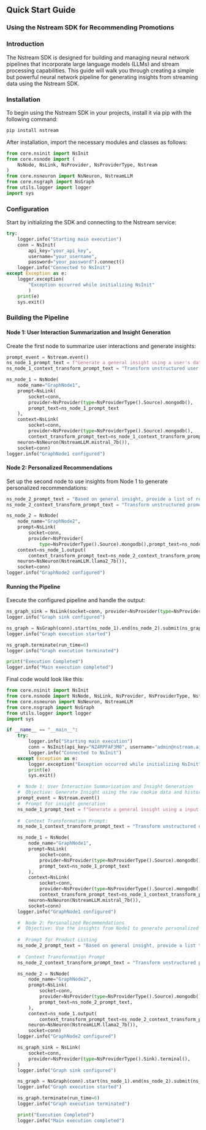 ## Quick Start Guide
### Using the Nstream SDK for Recommending Promotions

### Introduction
The Nstream SDK is designed for building and managing neural network pipelines that incorporate large language models (LLMs) and stream processing capabilities. This guide will walk you through creating a simple but powerful neural network pipeline for generating insights from streaming data using the Nstream SDK.

### Installation

To begin using the Nstream SDK in your projects, install it via pip with the following command:

```bash
pip install nstream
```

After installation, import the necessary modules and classes as follows:

```python
from core.nsinit import NsInit
from core.nsnode import (
    NsNode, NsLink, NsProvider, NsProviderType, Nstream
)
from core.nsneuron import NsNeuron, NstreamLLM
from core.nsgraph import NsGraph
from utils.logger import logger
import sys
```

### Configuration
Start by initializing the SDK and connecting to the Nstream service:

```python
try:
    logger.info("Starting main execution")
    conn = NsInit(
        api_key="your_api_key", 
        username="your_username", 
        password="your_password").connect()
    logger.info("Connected to NsInit")
except Exception as e:
    logger.exception(
        "Exception occurred while initializing NsInit"
        )
    print(e)
    sys.exit()
```

### Building the Pipeline
#### Node 1: User Interaction Summarization and Insight Generation
Create the first node to summarize user interactions and generate insights:

```python
prompt_event = Nstream.event()
ns_node_1_prompt_text = f"Generate a general insight using a user's data - {prompt_event}"
ns_node_1_context_transform_prompt_text = "Transform unstructured user data into a detailed JSON format..."

ns_node_1 = NsNode(
    node_name="GraphNode1",
    prompt=NsLink(
        socket=conn,
        provider=NsProvider(type=NsProviderType().Source).mongodb(),
        prompt_text=ns_node_1_prompt_text
    ),
    context=NsLink(
        socket=conn,
        provider=NsProvider(type=NsProviderType().Source).mongodb(),
        context_transform_prompt_text=ns_node_1_context_transform_prompt_text),
    neuron=NsNeuron(NstreamLLM.mistral_7b()),
    socket=conn)
logger.info("GraphNode1 configured")
```

#### Node 2: Personalized Recommendations
Set up the second node to use insights from Node 1 to generate personalized recommendations:

```python
ns_node_2_prompt_text = "Based on general insight, provide a list of recommended promotional offers"
ns_node_2_context_transform_prompt_text = "Transform unstructured promotional data into a structured JSON format..."

ns_node_2 = NsNode(
    node_name="GraphNode2",
    prompt=NsLink(
        socket=conn,
        provider=NsProvider(
            type=NsProviderType().Source).mongodb(),prompt_text=ns_node_2_prompt_text),
    context=ns_node_1.output(
        context_transform_prompt_text=ns_node_2_context_transform_prompt_text),
    neuron=NsNeuron(NstreamLLM.llama2_7b()),
    socket=conn)
logger.info("GraphNode2 configured")
```
#### Running the Pipeline
Execute the configured pipeline and handle the output:
```python
ns_graph_sink = NsLink(socket=conn, provider=NsProvider(type=NsProviderType().Sink).terminal())
logger.info("Graph sink configured")

ns_graph = NsGraph(conn).start(ns_node_1).end(ns_node_2).submit(ns_graph_sink)
logger.info("Graph execution started")

ns_graph.terminate(run_time=6)
logger.info("Graph execution terminated")

print("Execution Completed")
logger.info("Main execution completed")
```

Final code would look like this:
```python
from core.nsinit import NsInit
from core.nsnode import NsNode, NsLink, NsProvider, NsProviderType, Nstream
from core.nsneuron import NsNeuron, NstreamLLM
from core.nsgraph import NsGraph
from utils.logger import logger
import sys

if __name__ == "__main__":
    try:
        logger.info("Starting main execution")
        conn = NsInit(api_key="NZ4RPFAF3M0", username="admin@nstream.ai", password="nstream.cloud").connect()
        logger.info("Connected to NsInit")
    except Exception as e:
        logger.exception("Exception occurred while initializing NsInit")
        print(e)
        sys.exit()

    #  Node 1: User Interaction Summarization and Insight Generation
    #  Objective: Generate Insight using the raw cookie data and historical summarizes of the user’s interactions with promotions on a website.
    prompt_event = Nstream.event()
    #  Prompt for insight generation
    ns_node_1_prompt_text = f"Generate a general insight using a input user's data - {prompt_event}" # Uses stored structured summary from db
    
    #  Context Transformation Prompt:
    ns_node_1_context_transform_prompt_text = "Transform unstructured user data into a detailed JSON format that captures comprehensive user interactions, particularly with promotional activities, and includes other vital user data points like geolocation data, data source, and timestamps."

    ns_node_1 = NsNode(
        node_name="GraphNode1",
        prompt=NsLink(
            socket=conn,
            provider=NsProvider(type=NsProviderType().Source).mongodb(),
            prompt_text=ns_node_1_prompt_text
        ),
        context=NsLink(
            socket=conn,
            provider=NsProvider(type=NsProviderType().Source).mongodb(),
            context_transform_prompt_text=ns_node_1_context_transform_prompt_text),
        neuron=NsNeuron(NstreamLLM.mistral_7b()),
        socket=conn)
    logger.info("GraphNode1 configured")

    #  Node 2: Personalized Recommendations
    #  Objective: Use the insights from Node1 to generate personalized product recommendations based on the user's interactions with promotions.
    
    #  Prompt for Product Listing
    ns_node_2_prompt_text = "Based on general insight, provide a list the recommended promotional offers"
    
    #  Context Transformation Prompt
    ns_node_2_context_transform_prompt_text = "Transform unstructured promotional data into a structured JSON format for better recommendation accuracy. Include essential details like offer ID, title, discount, and audience criteria. Ensure all offers are consistently formatted to enhance analysis and comparison."

    ns_node_2 = NsNode(
        node_name="GraphNode2",
        prompt=NsLink(
            socket=conn,
            provider=NsProvider(type=NsProviderType().Source).mongodb(),
            prompt_text=ns_node_2_prompt_text,
        ),
        context=ns_node_1.output(
            context_transform_prompt_text=ns_node_2_context_transform_prompt_text),
        neuron=NsNeuron(NstreamLLM.llama2_7b()),
        socket=conn)
    logger.info("GraphNode2 configured")

    ns_graph_sink = NsLink(
        socket=conn,
        provider=NsProvider(type=NsProviderType().Sink).terminal(),
    )
    logger.info("Graph sink configured")

    ns_graph = NsGraph(conn).start(ns_node_1).end(ns_node_2).submit(ns_graph_sink)
    logger.info("Graph execution started")

    ns_graph.terminate(run_time=6)
    logger.info("Graph execution terminated")

    print("Execution Completed")
    logger.info("Main execution completed")
```